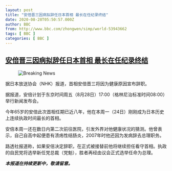 ```yaml
---
layout: post
title: "安倍晋三因病拟辞任日本首相 最长在任纪录终结"
date: 2020-08-28T05:50:57.000Z
author: BBC
from: http://www.bbc.com/zhongwen/simp/world-53943662
tags: [ BBC ]
categories: [ BBC ]
---
```

<!--1598593857000-->
[安倍晋三因病拟辞任日本首相 最长在任纪录终结](http://www.bbc.com/zhongwen/simp/world-53943662)
------

<div>
<figure><img alt="Breaking News" src="https://ichef.bbci.co.uk/news/600/cpsprodpb/EAA6/production/_97707006_d25ceecd-f6a1-4f49-af64-22a670485aaf.jpg" referrerpolicy="no-referrer"><br><figcaption></figcaption></figure><p class="story-body__introduction">据日本放送协会（NHK）报道，首相安倍晋三将因为健康原因宣布辞职。</p><p>据报道，安倍计划于东京时间周五（8月28日）17:00（格林尼治标准时间08:00）举行新闻发布会。</p><p>今年65岁的安倍此次首相任期已近八年，他在本周一（24日）刚刚成为日本历史上连续执政时间最长的首相。</p><p>安倍本周一还在数日内第二次前往医院，引发外界对他健康状况的猜测。他曾表示，自己自高中起便患有溃疡性结肠炎，2007年时他还因为发病辞去总理职务。</p><p>路透社报道称，如果安倍决定辞职，在正式被接替前他将继续担任看守首相。执政的自民党将选举新任党总裁（党魁），胜者再经由议会正式选举任命为总理。</p><p><strong><i>本报道在持续更新中，敬请留意。</i></strong></p>
</div>
